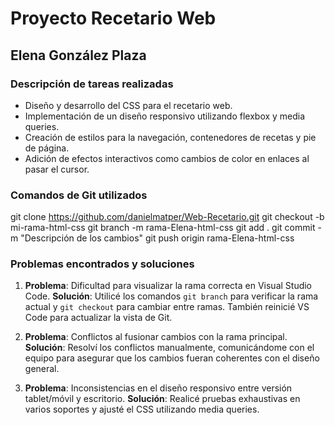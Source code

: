 # Proyecto Recetario Web

## Elena González Plaza

### Descripción de tareas realizadas

- Diseño y desarrollo del CSS para el recetario web.
- Implementación de un diseño responsivo utilizando flexbox y media queries.
- Creación de estilos para la navegación, contenedores de recetas y pie de página.
- Adición de efectos interactivos como cambios de color en enlaces al pasar el cursor.

### Comandos de Git utilizados

git clone https://github.com/danielmatper/Web-Recetario.git
git checkout -b mi-rama-html-css
git branch -m rama-Elena-html-css
git add .
git commit -m "Descripción de los cambios"
git push origin rama-Elena-html-css


### Problemas encontrados y soluciones

1. **Problema**: Dificultad para visualizar la rama correcta en Visual Studio Code.
   **Solución**: Utilicé los comandos `git branch` para verificar la rama actual y `git checkout` para cambiar entre ramas. También reinicié VS Code para actualizar la vista de Git.

2. **Problema**: Conflictos al fusionar cambios con la rama principal.
   **Solución**: Resolví los conflictos manualmente, comunicándome con el equipo para asegurar que los cambios fueran coherentes con el diseño general.

3. **Problema**: Inconsistencias en el diseño responsivo entre versión tablet/móvil y escritorio.
   **Solución**: Realicé pruebas exhaustivas en varios soportes y ajusté el CSS utilizando media queries.



